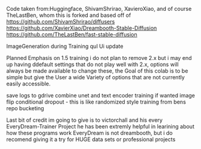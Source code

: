 Code taken from:Huggingface, ShivamShrirao, XavieroXiao, and of course TheLastBen, whom this is forked and based off of
https://github.com/ShivamShrirao/diffusers
https://github.com/XavierXiao/Dreambooth-Stable-Diffusion
https://github.com/TheLastBen/fast-stable-diffusion

ImageGeneration during Training
qul Ui update

Planned
Emphasis on 1.5 training i do not plan to remove 2.x but i may end up having ddefault settings that do not play well with 2.x, options will always be made available to change these, the Goal of this colab is to be simple but give the User a wide Variety of options that are not currently easily accessible.

save logs to gdrive
combine unet and text encoder training if wanted
image flip
conditional dropout - this is like randomized style training from bens repo
bucketing


Last bit of credit im going to give is to victorchall
and his every EveryDream-Trainer Project
he has been extremly helpful in learining about how these programs work
EveryDream is not dreambooth, but i do recomend giving it a try for HUGE data sets or professional projects
